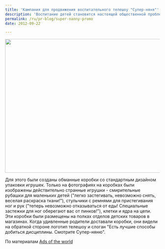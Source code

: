 ```yaml
---
title: 'Кампания для продвижения воспитательного телешоу "Супер-няня"'
description: 'Воспитание детей становится настоящей общественной проблемой в США и Южной Америке. Телевидение, естественно, реагирует на возникший спрос, и запускает специальные программы, посвященные воспитанию детей, где профессиональные няни делятся своими секретами. Одно из самых популярных шоу - "Супер-няня" -, обратилось к агентству Publicis, Сан Пауло, Бразилия, для продвижения нового сезона своего телешоу.'
permalink: /ru/pr-blog/super-nanny-promo
date: 2012-09-22

---
```


<img src="{{ site.assets }}/upload/960x720_SBT_ControlToys_PublicisBrasil_Port.jpg" alt="" class="post__img" width="580" height="435">

Для этого были созданы обманные коробки со стандартным дизайном упаковки игрушек. Только на фотографиях на коробках были изображены действительно странные игрушки - смирительные рубашки для маленьких детей ("легко застегивать, невозможно снять, веселая раскраска ткани!"), стульчики с ремнями для пристегивания ног и рук ("теперь невозможно отказываться от еды! Специальные застежки для ног оберегают вас от пинков!"),  клетки и ядра на цепи. Эти коробки были размещены на полках отделов детских товаров в магазинах. Когда удивленные родители доставали коробки, они видели на обратной стороне логотип телешоу и  слоган "Есть лучшие способы добиться дисциплины. Смотрите Супер-няню".

По материалам <a href="https://adsoftheworld.com/media/dm/super_nanny_control_toys?size=_original">Ads of the world</a>

